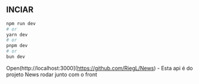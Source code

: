 ## INCIAR

```bash
npm run dev
# or
yarn dev
# or
pnpm dev
# or
bun dev
```

Open(http://localhost:3000](https://github.com/RiegL/News) - Esta api é do projeto News rodar junto com o front


